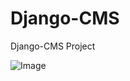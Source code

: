 # Django-CMS
Django-CMS Project

![Image]([https://github.com/emarco177/documentation-helper/blob/main/static/banner.gif](https://docs.django-cms.org/en/latest/_images/django-cms-logo.png)https://docs.django-cms.org/en/latest/_images/django-cms-logo.png)
